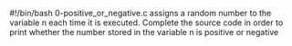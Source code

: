 #!/bin/bash
0-positive_or_negative.c  assigns a random number to the variable n each time it is executed. Complete the source code in order to print whether the number stored in the variable n is positive or negative
